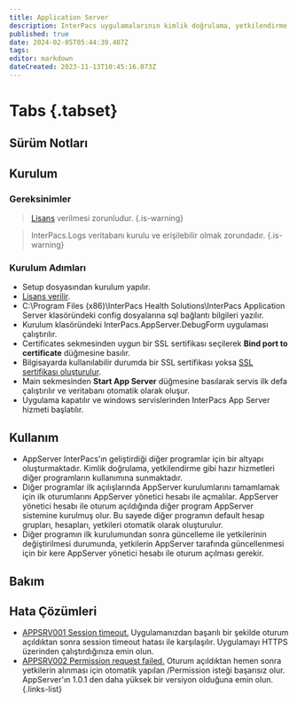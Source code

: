 ```yaml
---
title: Application Server
description: InterPacs uygulamalarının kimlik doğrulama, yetkilendirme gibi ihtiyaçlarını karşılayan servis.
published: true
date: 2024-02-05T05:44:39.407Z
tags: 
editor: markdown
dateCreated: 2023-11-13T10:45:16.073Z
---
```


# Tabs {.tabset}
## Sürüm Notları
## Kurulum
### Gereksinimler
> [Lisans](/Yardımcı-Uygulamalar/Lisans) verilmesi zorunludur.
{.is-warning}

> InterPacs.Logs veritabanı kurulu ve erişilebilir olmak zorundadır.
{.is-warning}

### Kurulum Adımları
- Setup dosyasından kurulum yapılır.
- [Lisans verilir](/Yardımcı-Uygulamalar/Lisans).
- C:\Program Files (x86)\InterPacs Health Solutions\InterPacs Application Server klasöründeki config dosyalarına sql bağlantı bilgileri yazılır.
- Kurulum klasöründeki InterPacs.AppServer.DebugForm uygulaması çalıştırılır.
- Certificates sekmesinden uygun bir SSL sertifikası seçilerek **Bind port to certificate** düğmesine basılır.
- Bilgisayarda kullanılabilir durumda bir SSL sertifikası yoksa [SSL sertifikası oluşturulur](/Windows/IIS-Sertifika-Olusturma).
- Main sekmesinden **Start App Server** düğmesine basılarak servis ilk defa çalıştırılır ve veritabanı otomatik olarak oluşur.
- Uygulama kapatılır ve windows servislerinden InterPacs App Server hizmeti başlatılır.

## Kullanım
- AppServer InterPacs'ın geliştirdiği diğer programlar için bir altyapı oluşturmaktadır. Kimlik doğrulama, yetkilendirme gibi hazır hizmetleri diğer programların kullanımına sunmaktadır.
- Diğer programlar ilk açılışlarında AppServer kurulumlarını tamamlamak için ilk oturumlarını AppServer yönetici hesabı ile açmalılar. AppServer yönetici hesabı ile oturum açıldığında diğer program AppServer sistemine kurulmuş olur. Bu sayede diğer programın default hesap grupları, hesapları, yetkileri otomatik olarak oluşturulur.
- Diğer programın ilk kurulumundan sonra güncelleme ile yetkilerinin değiştirilmesi durumunda, yetkilerin AppServer tarafında güncellenmesi için bir kere AppServer yönetici hesabı ile oturum açılması gerekir.
## Bakım

## Hata Çözümleri
- [APPSRV001 Session timeout.]() Uygulamanızdan başarılı bir şekilde oturum açıldıktan sonra session timeout hatası ile karşılaşılır. Uygulamayı HTTPS üzerinden çalıştırdığınıza emin olun.
- [APPSRV002 Permission request failed.]() Oturum açıldıktan hemen sonra yetkilerin alınması için otomatik yapılan /Permission isteği başarısız olur. AppServer'ın 1.0.1 den daha yüksek bir versiyon olduğuna emin olun.
{.links-list}